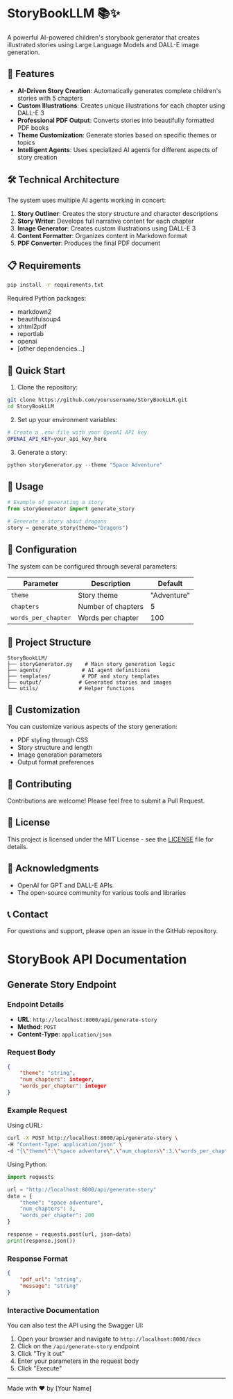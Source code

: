 # StoryBookLLM 📚✨

A powerful AI-powered children's storybook generator that creates illustrated stories using Large Language Models and DALL-E image generation.

## 🌟 Features

- **AI-Driven Story Creation**: Automatically generates complete children's stories with 5 chapters
- **Custom Illustrations**: Creates unique illustrations for each chapter using DALL-E 3
- **Professional PDF Output**: Converts stories into beautifully formatted PDF books
- **Theme Customization**: Generate stories based on specific themes or topics
- **Intelligent Agents**: Uses specialized AI agents for different aspects of story creation

## 🛠️ Technical Architecture

The system uses multiple AI agents working in concert:

1. **Story Outliner**: Creates the story structure and character descriptions
2. **Story Writer**: Develops full narrative content for each chapter
3. **Image Generator**: Creates custom illustrations using DALL-E 3
4. **Content Formatter**: Organizes content in Markdown format
5. **PDF Converter**: Produces the final PDF document

## 📋 Requirements

```bash
pip install -r requirements.txt
```

Required Python packages:
- markdown2
- beautifulsoup4
- xhtml2pdf
- reportlab
- openai
- [other dependencies...]

## 🚀 Quick Start

1. Clone the repository:
```bash
git clone https://github.com/yourusername/StoryBookLLM.git
cd StoryBookLLM
```

2. Set up your environment variables:
```bash
# Create a .env file with your OpenAI API key
OPENAI_API_KEY=your_api_key_here
```

3. Generate a story:
```python
python storyGenerator.py --theme "Space Adventure"
```

## 📖 Usage

```python
# Example of generating a story
from storyGenerator import generate_story

# Generate a story about dragons
story = generate_story(theme="Dragons")
```

## 🔧 Configuration

The system can be configured through several parameters:

| Parameter | Description | Default |
|-----------|-------------|---------|
| `theme` | Story theme | "Adventure" |
| `chapters` | Number of chapters | 5 |
| `words_per_chapter` | Words per chapter | 100 |

## 📂 Project Structure

```
StoryBookLLM/
├── storyGenerator.py    # Main story generation logic
├── agents/             # AI agent definitions
├── templates/          # PDF and story templates
├── output/            # Generated stories and images
└── utils/             # Helper functions
```

## 🎨 Customization

You can customize various aspects of the story generation:

- PDF styling through CSS
- Story structure and length
- Image generation parameters
- Output format preferences

## 🤝 Contributing

Contributions are welcome! Please feel free to submit a Pull Request.

## 📄 License

This project is licensed under the MIT License - see the [LICENSE](LICENSE) file for details.

## 🙏 Acknowledgments

- OpenAI for GPT and DALL-E APIs
- The open-source community for various tools and libraries

## 📞 Contact

For questions and support, please open an issue in the GitHub repository.

# StoryBook API Documentation

## Generate Story Endpoint

### Endpoint Details
- **URL**: `http://localhost:8000/api/generate-story`
- **Method**: `POST`
- **Content-Type**: `application/json`

### Request Body
```json
{
    "theme": "string",
    "num_chapters": integer,
    "words_per_chapter": integer
}
```

### Example Request

Using cURL:
```bash
curl -X POST http://localhost:8000/api/generate-story \
-H "Content-Type: application/json" \
-d "{\"theme\":\"space adventure\",\"num_chapters\":3,\"words_per_chapter\":200}"
```

Using Python:
```python
import requests

url = "http://localhost:8000/api/generate-story"
data = {
    "theme": "space adventure",
    "num_chapters": 3,
    "words_per_chapter": 200
}

response = requests.post(url, json=data)
print(response.json())
```

### Response Format
```json
{
    "pdf_url": "string",
    "message": "string"
}
```

### Interactive Documentation
You can also test the API using the Swagger UI:
1. Open your browser and navigate to `http://localhost:8000/docs`
2. Click on the `/api/generate-story` endpoint
3. Click "Try it out"
4. Enter your parameters in the request body
5. Click "Execute"

---

Made with ❤️ by [Your Name]
